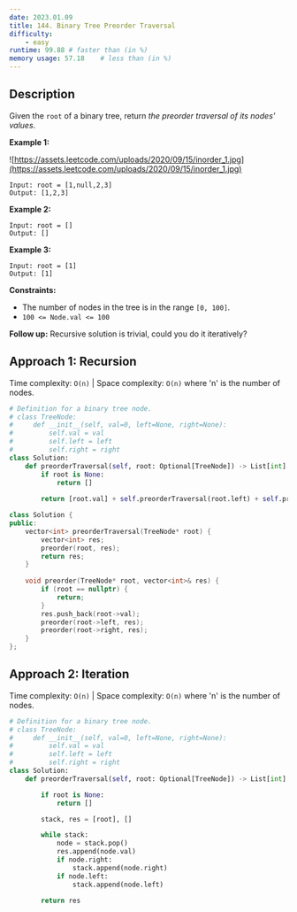 ```yaml
---
date: 2023.01.09
title: 144. Binary Tree Preorder Traversal
difficulty:
    - easy
runtime: 99.88 # faster than (in %)
memory usage: 57.18    # less than (in %)
---
```

## Description
Given the `root` of a binary tree, return *the preorder traversal of its nodes' values*.

**Example 1:**

![https://assets.leetcode.com/uploads/2020/09/15/inorder_1.jpg](https://assets.leetcode.com/uploads/2020/09/15/inorder_1.jpg)

```
Input: root = [1,null,2,3]
Output: [1,2,3]

```

**Example 2:**

```
Input: root = []
Output: []

```

**Example 3:**

```
Input: root = [1]
Output: [1]

```

**Constraints:**

- The number of nodes in the tree is in the range `[0, 100]`.
- `100 <= Node.val <= 100`

**Follow up:** Recursive solution is trivial, could you do it iteratively?

## Approach 1: Recursion
Time complexity: `O(n)`    |    Space complexity: `O(n)`
where 'n' is the number of nodes.

``` python
# Definition for a binary tree node.
# class TreeNode:
#     def __init__(self, val=0, left=None, right=None):
#         self.val = val
#         self.left = left
#         self.right = right
class Solution:
    def preorderTraversal(self, root: Optional[TreeNode]) -> List[int]:
        if root is None:
            return []
        
        return [root.val] + self.preorderTraversal(root.left) + self.preorderTraversal(root.right)
```

``` cpp
class Solution {
public:
    vector<int> preorderTraversal(TreeNode* root) {
        vector<int> res;
        preorder(root, res);
        return res;
    }
    
    void preorder(TreeNode* root, vector<int>& res) {
        if (root == nullptr) {
            return;
        }
        res.push_back(root->val);
        preorder(root->left, res);
        preorder(root->right, res);
    }
};
```

## Approach 2: Iteration
Time complexity: `O(n)`    |    Space complexity: `O(n)`
where 'n' is the number of nodes.

``` python
# Definition for a binary tree node.
# class TreeNode:
#     def __init__(self, val=0, left=None, right=None):
#         self.val = val
#         self.left = left
#         self.right = right
class Solution:
    def preorderTraversal(self, root: Optional[TreeNode]) -> List[int]:

        if root is None:
            return []

        stack, res = [root], []

        while stack:
            node = stack.pop()
            res.append(node.val)
            if node.right:
                stack.append(node.right)
            if node.left:
                stack.append(node.left)
                
        return res
```